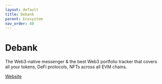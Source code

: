 ```yaml
---
layout: default
title: Debank
parent: Ecosystem
nav_order: 40
---
```

# Debank

The Web3-native messenger & the best Web3 portfolio tracker that covers all your tokens, DeFi protocols, NFTs across all EVM chains.

[Website](https://debank.com)